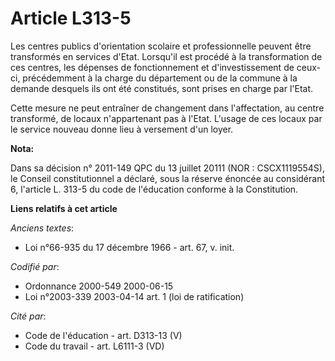 # Article L313-5

Les centres publics d'orientation scolaire et professionnelle peuvent être transformés en services d'Etat. Lorsqu'il est
procédé à la transformation de ces centres, les dépenses de fonctionnement et d'investissement de ceux-ci, précédemment à la
charge du département ou de la commune à la demande desquels ils ont été constitués, sont prises en charge par l'Etat.

Cette mesure ne peut entraîner de changement dans l'affectation, au centre transformé, de locaux n'appartenant pas à l'Etat.
L'usage de ces locaux par le service nouveau donne lieu à versement d'un loyer.

**Nota:**

Dans sa décision n° 2011-149 QPC du 13 juillet 20111 (NOR : CSCX1119554S), le Conseil constitutionnel a déclaré, sous la
réserve énoncée au considérant 6, l'article L. 313-5 du code de l'éducation conforme à la Constitution.

**Liens relatifs à cet article**

_Anciens textes_:

  - Loi n°66-935 du 17 décembre 1966 - art. 67, v. init.

_Codifié par_:

  - Ordonnance 2000-549 2000-06-15
  - Loi n°2003-339 2003-04-14 art. 1 (loi de ratification)

_Cité par_:

  - Code de l'éducation - art. D313-13 (V)
  - Code du travail - art. L6111-3 (VD)
